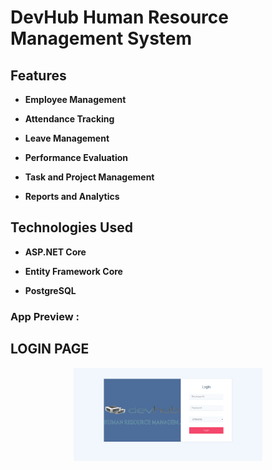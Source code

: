 # DevHub Human Resource Management System


## Features

- **Employee Management**

- **Attendance Tracking** 

- **Leave Management** 

- **Performance Evaluation** 

- **Task and Project Management**

- **Reports and Analytics** 

## Technologies Used

- **ASP.NET Core** 

- **Entity Framework Core** 

- **PostgreSQL** 


### App Preview :

## LOGIN PAGE

<div align="center">
<img width="60%" src="Login.png"/>
</div>

#